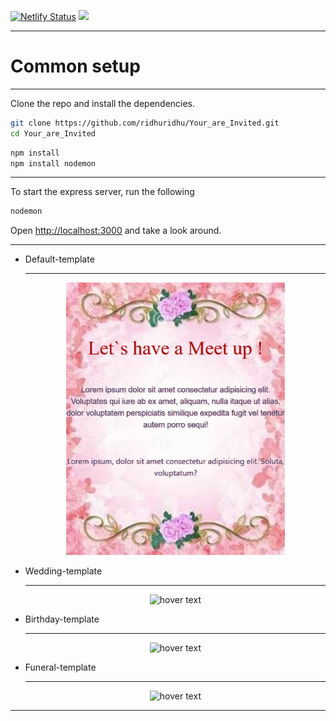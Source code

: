 [![Netlify Status](https://api.netlify.com/api/v1/badges/f3b360fa-38ec-4a4c-9105-cd45d142fbea/deploy-status)](https://app.netlify.com/sites/ridhuridhu/deploys)
![](https://github.com/ridhuridhu/Your_are_Invited/blob/master/screenshots/Screenshot_2020-06-01%20You%60re%20Invited%20%F0%9F%A5%82.png)
<hr>
<h1> Common setup </h1>
<hr>
Clone the repo and install the dependencies.

```bash
git clone https://github.com/ridhuridhu/Your_are_Invited.git
cd Your_are_Invited
```

```bash
npm install
npm install nodemon
```
<hr>
To start the express server, run the following

```bash
nodemon
```

Open [http://localhost:3000](http://localhost:3000) and take a look around.
<hr>

<ul>
  <li>Default-template </li>
<hr>
  <p align="center">
     <img src="https://github.com/ridhuridhu/Your_are_Invited/blob/master/screenshots/1.png" width="350" title="hover text">
  </p>
    <li>Wedding-template </li>
    <hr>
  <p align="center">
     <img src="https://github.com/ridhuridhu/Your_are_Invited/blob/master/screenshots/Screenshot_2020-06-01%20You%60re%20Invited%20%F0%9F%A5%82(1).png" width="350" title="hover text">
  </p>
   <li>Birthday-template </li>
   <hr>
  <p align="center">
     <img src="https://github.com/ridhuridhu/Your_are_Invited/blob/master/screenshots/Screenshot_2020-06-01%20You%60re%20Invited%20%F0%9F%A5%82(3).png" width="350" title="hover text">
  </p>
   <li>Funeral-template </li>
   <hr>
  <p align="center">
     <img src="https://github.com/ridhuridhu/Your_are_Invited/blob/master/screenshots/Screenshot_2020-06-01%20You%60re%20Invited%20%F0%9F%A5%82(2).png" width="350" title="hover text">
  </p>
  
  </ul>
<hr>
